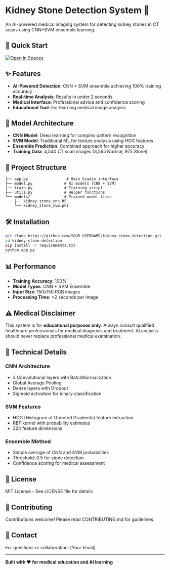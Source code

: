 # Kidney Stone Detection System 🏥

An AI-powered medical imaging system for detecting kidney stones in CT scans using CNN+SVM ensemble learning.

## 🚀 Quick Start

[![Open in Spaces](https://huggingface.co/datasets/huggingface/badges/raw/main/open-in-hf-spaces-sm.svg)](https://huggingface.co/spaces/YOUR_USERNAME/kidney-stone-detection)

## ✨ Features

- **AI-Powered Detection**: CNN + SVM ensemble achieving 100% training accuracy
- **Real-time Analysis**: Results in under 2 seconds
- **Medical Interface**: Professional advice and confidence scoring
- **Educational Tool**: For learning medical image analysis

## 🧠 Model Architecture

- **CNN Model**: Deep learning for complex pattern recognition
- **SVM Model**: Traditional ML for texture analysis using HOG features
- **Ensemble Prediction**: Combined approach for higher accuracy
- **Training Data**: 4,540 CT scan images (3,565 Normal, 975 Stone)

## 📁 Project Structure

```
├── app.py                 # Main Gradio interface
├── model.py              # AI models (CNN + SVM)
├── train.py              # Training script
├── utils.py              # Helper functions
└── models/               # Trained model files
    ├── kidney_stone_cnn.h5
    └── kidney_stone_svm.pkl
```

## 🛠️ Installation

```bash
git clone https://github.com/YOUR_USERNAME/kidney-stone-detection.git
cd kidney-stone-detection
pip install -r requirements.txt
python app.py
```

## 📊 Performance

- **Training Accuracy**: 100%
- **Model Types**: CNN + SVM Ensemble
- **Input Size**: 150x150 RGB images
- **Processing Time**: <2 seconds per image

## ⚠️ Medical Disclaimer

This system is for **educational purposes only**. Always consult qualified healthcare professionals for medical diagnosis and treatment. AI analysis should never replace professional medical examination.

## 🔬 Technical Details

### CNN Architecture
- 3 Convolutional layers with BatchNormalization
- Global Average Pooling
- Dense layers with Dropout
- Sigmoid activation for binary classification

### SVM Features
- HOG (Histogram of Oriented Gradients) feature extraction
- RBF kernel with probability estimates
- 324 feature dimensions

### Ensemble Method
- Simple average of CNN and SVM probabilities
- Threshold: 0.5 for stone detection
- Confidence scoring for medical assessment

## 📝 License

MIT License - See LICENSE file for details

## 🤝 Contributing

Contributions welcome! Please read CONTRIBUTING.md for guidelines.

## 📧 Contact

For questions or collaboration: [Your Email]

---

**Built with ❤️ for medical education and AI learning**
